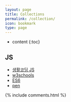 ```yaml
---
layout: page
title: Collections
permalink: /collection/
icon: bookmark
type: page
---
```


* content
{:toc}
## JS

- [생활코딩 JS](https://opentutorials.org/course/3085)
- [w3schools](https://www.w3schools.com/)
- [ES6](https://velog.io/@godori/ES6-%EC%A0%95%EB%A6%AC-vpjmrh6hhe)
- [pen](https://codepen.io/b31l/pen/QWMqzWy)

{% include comments.html %}

